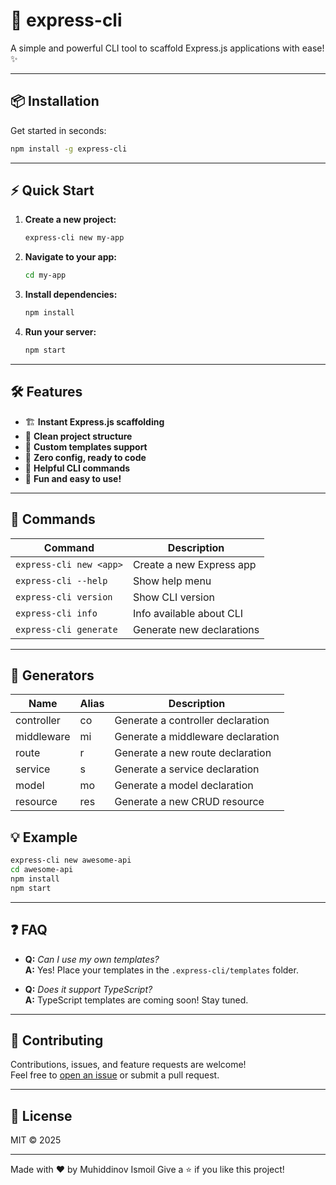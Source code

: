 # 🚀 express-cli

A simple and powerful CLI tool to scaffold Express.js applications with ease! ✨

---

## 📦 Installation

Get started in seconds:

```bash
npm install -g express-cli
```

---

## ⚡ Quick Start

1. **Create a new project:**
    ```bash
    express-cli new my-app
    ```
2. **Navigate to your app:**
    ```bash
    cd my-app
    ```
3. **Install dependencies:**
    ```bash
    npm install
    ```
4. **Run your server:**
    ```bash
    npm start
    ```

---

## 🛠️ Features

- 🏗️ **Instant Express.js scaffolding**
- 📁 **Clean project structure**
- 🧩 **Custom templates support**
- 🚦 **Zero config, ready to code**
- 📝 **Helpful CLI commands**
- 🌈 **Fun and easy to use!**

---

## 📝 Commands

| Command                 | Description               |
| ----------------------- | ------------------------- |
| `express-cli new <app>` | Create a new Express app  |
| `express-cli --help`    | Show help menu            |
| `express-cli version`   | Show CLI version          |
| `express-cli info`      | Info available about CLI  |
| `express-cli generate`  | Generate new declarations |

---

## 🧩 Generators

| Name       | Alias | Description                       |
| ---------- | ----- | --------------------------------- |
| controller | co    | Generate a controller declaration |
| middleware | mi    | Generate a middleware declaration |
| route      | r     | Generate a new route declaration  |
| service    | s     | Generate a service declaration    |
| model      | mo    | Generate a model declaration      |
| resource   | res   | Generate a new CRUD resource      |

## 💡 Example

```bash
express-cli new awesome-api
cd awesome-api
npm install
npm start
```

---

## ❓ FAQ

- **Q:** _Can I use my own templates?_  
  **A:** Yes! Place your templates in the `.express-cli/templates` folder.

- **Q:** _Does it support TypeScript?_  
  **A:** TypeScript templates are coming soon! Stay tuned.

---

## 🤝 Contributing

Contributions, issues, and feature requests are welcome!  
Feel free to [open an issue](https://github.com/muhiddinovismoil/express-cli/issues) or submit a pull request.

---

## 📄 License

MIT © 2025

---

Made with ❤️ by Muhiddinov Ismoil
Give a ⭐️ if you like this project!
